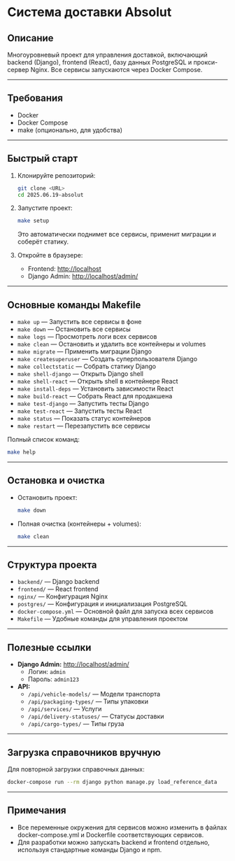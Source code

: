# Система доставки Absolut

## Описание

Многоуровневый проект для управления доставкой, включающий backend (Django), frontend (React), базу данных PostgreSQL и прокси-сервер Nginx. Все сервисы запускаются через Docker Compose.

---

## Требования
- Docker
- Docker Compose
- make (опционально, для удобства)

---

## Быстрый старт

1. Клонируйте репозиторий:
   ```bash
   git clone <URL>
   cd 2025.06.19-absolut
   ```
2. Запустите проект:
   ```bash
   make setup
   ```
   Это автоматически поднимет все сервисы, применит миграции и соберёт статику.

3. Откройте в браузере:
   - Frontend: [http://localhost](http://localhost)
   - Django Admin: [http://localhost/admin/](http://localhost/admin/)

---

## Основные команды Makefile

- `make up` — Запустить все сервисы в фоне
- `make down` — Остановить все сервисы
- `make logs` — Просмотреть логи всех сервисов
- `make clean` — Остановить и удалить все контейнеры и volumes
- `make migrate` — Применить миграции Django
- `make createsuperuser` — Создать суперпользователя Django
- `make collectstatic` — Собрать статику Django
- `make shell-django` — Открыть Django shell
- `make shell-react` — Открыть shell в контейнере React
- `make install-deps` — Установить зависимости React
- `make build-react` — Собрать React для продакшена
- `make test-django` — Запустить тесты Django
- `make test-react` — Запустить тесты React
- `make status` — Показать статус контейнеров
- `make restart` — Перезапустить все сервисы

Полный список команд:
```bash
make help
```

---

## Остановка и очистка

- Остановить проект:
  ```bash
  make down
  ```
- Полная очистка (контейнеры + volumes):
  ```bash
  make clean
  ```

---

## Структура проекта

- `backend/` — Django backend
- `frontend/` — React frontend
- `nginx/` — Конфигурация Nginx
- `postgres/` — Конфигурация и инициализация PostgreSQL
- `docker-compose.yml` — Основной файл для запуска всех сервисов
- `Makefile` — Удобные команды для управления проектом

---

## Полезные ссылки

- **Django Admin:** [http://localhost/admin/](http://localhost/admin/)
  - Логин: `admin`
  - Пароль: `admin123`
- **API:**
  - `/api/vehicle-models/` — Модели транспорта
  - `/api/packaging-types/` — Типы упаковки
  - `/api/services/` — Услуги
  - `/api/delivery-statuses/` — Статусы доставки
  - `/api/cargo-types/` — Типы груза

---

## Загрузка справочников вручную

Для повторной загрузки справочных данных:
```bash
docker-compose run --rm django python manage.py load_reference_data
```

---

## Примечания
- Все переменные окружения для сервисов можно изменить в файлах docker-compose.yml и Dockerfile соответствующих сервисов.
- Для разработки можно запускать backend и frontend отдельно, используя стандартные команды Django и npm.